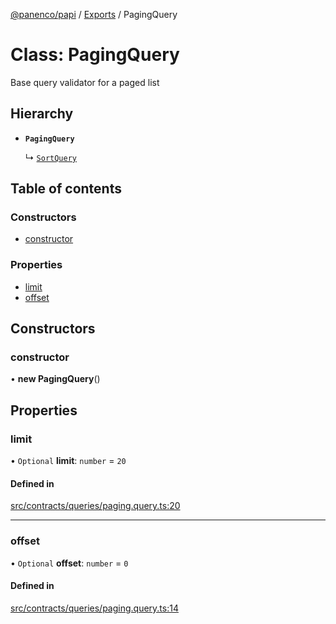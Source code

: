 [@panenco/papi](../README.md) / [Exports](../modules.md) / PagingQuery

# Class: PagingQuery

Base query validator for a paged list

## Hierarchy

- **`PagingQuery`**

  ↳ [`SortQuery`](SortQuery.md)

## Table of contents

### Constructors

- [constructor](PagingQuery.md#constructor)

### Properties

- [limit](PagingQuery.md#limit)
- [offset](PagingQuery.md#offset)

## Constructors

### constructor

• **new PagingQuery**()

## Properties

### limit

• `Optional` **limit**: `number` = `20`

#### Defined in

[src/contracts/queries/paging.query.ts:20](https://github.com/Panenco/papi/blob/5302639/src/contracts/queries/paging.query.ts#L20)

___

### offset

• `Optional` **offset**: `number` = `0`

#### Defined in

[src/contracts/queries/paging.query.ts:14](https://github.com/Panenco/papi/blob/5302639/src/contracts/queries/paging.query.ts#L14)
